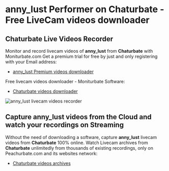 # anny_lust Performer on Chaturbate - Free LiveCam videos downloader

## Chaturbate Live Videos Recorder

Monitor and record livecam videos of **anny_lust** from **Chaturbate** with Moniturbate.com
Get a premium trial for free by just and only registering with your Email address:
* [anny_lust Premium videos downloader](https://moniturbate.com/request-demo-licence-key.html)

Free livecam videos downloader - Moniturbate Software:
* [Chaturbate videos downloader](https://moniturbate.com/moniturbate-download-software.html)

![anny_lust livecam videos recorder](https://peachurnet.com/templates/moniturbate-software.png)


## Capture anny_lust videos from the Cloud and watch your recordings on Streaming

Without the need of downloading a software, capture **anny_lust** livecam videos from **Chaturbate** 100% online.
Watch Livecam archives from **Chaturbate** unlimitedly from thousands of existing recordings, only on Peachurbate.com and its websites network:
* [Chaturbate videos archives](https://peachurnet.com/)